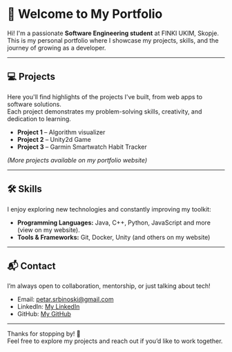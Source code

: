 # 👋 Welcome to My Portfolio

Hi! I'm a passionate **Software Engineering student** at FINKI UKIM, Skopje.  
This is my personal portfolio where I showcase my projects, skills, and the journey of growing as a developer.

---

## 💻 Projects
Here you'll find highlights of the projects I've built, from web apps to software solutions.  
Each project demonstrates my problem-solving skills, creativity, and dedication to learning.

- **Project 1** – Algorithm visualizer
- **Project 2** – Unity2d Game
- **Project 3** – Garmin Smartwatch Habit Tracker

*(More projects available on my portfolio website)*

---

## 🛠 Skills
I enjoy exploring new technologies and constantly improving my toolkit:

- **Programming Languages:** Java, C++, Python, JavaScript and more (view on my website).
- **Tools & Frameworks:** Git, Docker, Unity (and others on my website)

---

## 📬 Contact
I’m always open to collaboration, mentorship, or just talking about tech!

- Email: petar.srbinoski@gmail.com
- LinkedIn: [My LinkedIn](https://www.linkedin.com/in/petar-srbinoski-8a1b63309/)
- GitHub: [My GitHub](https://github.com/PetarSrbinoski)

---

Thanks for stopping by! 🚀  
Feel free to explore my projects and reach out if you’d like to work together.
